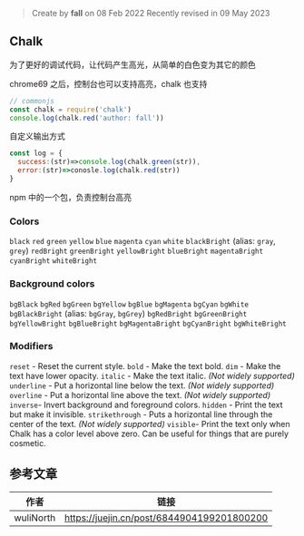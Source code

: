 > Create by **fall** on 08 Feb 2022
> Recently revised in 09 May 2023

## Chalk

为了更好的调试代码，让代码产生高光，从简单的白色变为其它的颜色

chrome69 之后，控制台也可以支持高亮，chalk 也支持

```js
// commonjs
const chalk = require('chalk')
console.log(chalk.red('author: fall'))
```

自定义输出方式

```js
const log = {
  success:(str)=>console.log(chalk.green(str)),
  error:(str)=>conosle.log(chalk.red(str))
}
```

npm 中的一个包，负责控制台高亮

### Colors

`black` `red` `green` `yellow` `blue` `magenta` `cyan` `white` `blackBright` (alias: `gray`, `grey`) `redBright` `greenBright` `yellowBright` `blueBright` `magentaBright` `cyanBright` `whiteBright` 

### Background colors

`bgBlack` `bgRed` `bgGreen` `bgYellow` `bgBlue` `bgMagenta` `bgCyan` `bgWhite` `bgBlackBright` (alias: `bgGray`, `bgGrey`) `bgRedBright` `bgGreenBright` `bgYellowBright` `bgBlueBright` `bgMagentaBright` `bgCyanBright` `bgWhiteBright`

### Modifiers

 `reset` - Reset the current style. `bold` - Make the text bold. `dim` - Make the text have lower opacity. `italic` - Make the text italic. *(Not widely supported)*  `underline` - Put a horizontal line below the text. *(Not widely supported)*  `overline` - Put a horizontal line above the text. *(Not widely supported)*  `inverse`- Invert background and foreground colors. `hidden` - Print the text but make it invisible. `strikethrough` - Puts a horizontal line through the center of the text. *(Not widely supported)*  `visible`- Print the text only when Chalk has a color level above zero. Can be useful for things that are purely cosmetic.

## 参考文章

| 作者      | 链接                                       |
| --------- | ------------------------------------------ |
| wuliNorth | https://juejin.cn/post/6844904199201800200 |

